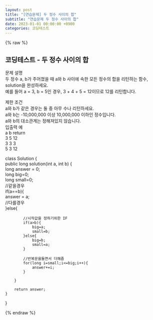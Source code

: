 ```yaml
---
layout: post
title: "[연습문제] 두 정수 사이의 합"
subtitle: "연습문제 두 정수 사이의 합"
date: 2023-01-01 00:00:00 +0900
categories: 코딩테스트
---
```

{% raw %}
## 코딩테스트 - 두 정수 사이의 합  
  
문제 설명  
두 정수 a, b가 주어졌을 때 a와 b 사이에 속한 모든 정수의 합을 리턴하는 함수, solution을 완성하세요.  
예를 들어 a = 3, b = 5인 경우, 3 + 4 + 5 = 12이므로 12를 리턴합니다.  
  
제한 조건  
a와 b가 같은 경우는 둘 중 아무 수나 리턴하세요.  
a와 b는 -10,000,000 이상 10,000,000 이하인 정수입니다.  
a와 b의 대소관계는 정해져있지 않습니다.  
입출력 예  
a	b	return  
3	5	12  
3	3	3  
5	3	12  
  
class Solution {  
    public long solution(int a, int b) {  
        long answer = 0;  
        long big=0;  
        long small=0;  
        //같을경우  
        if(a==b){  
            answer = a;  
        //다를경우  
        }else{  
  
            //시작값을 정하기위한 IF  
            if(a>b){  
                big=a;  
                small=b;  
            }else{  
                big=b;  
                small=a;  
            }  
  
            //반복문을돌면서 더해줌  
            for(long i=small;i<=big;i++){  
                answer+=i;  
            }  
  
        }  
  
        return answer;  
    }  
}  

{% endraw %}
